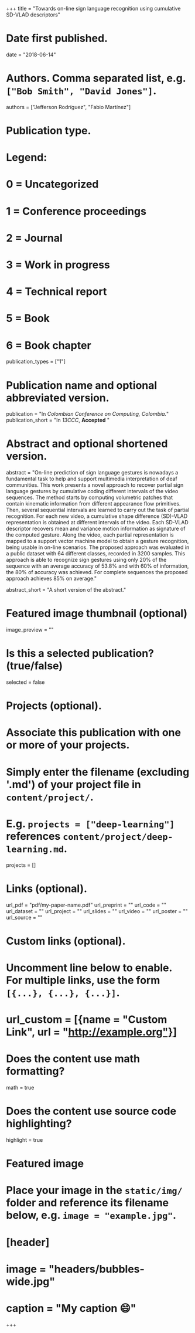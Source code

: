 +++
title = "Towards on-line sign language recognition using cumulative SD-VLAD descriptors"

# Date first published.
date = "2018-06-14"

# Authors. Comma separated list, e.g. `["Bob Smith", "David Jones"]`.
authors = ["Jefferson Rodríguez", "Fabio Martínez"]

# Publication type.
# Legend:
# 0 = Uncategorized
# 1 = Conference proceedings
# 2 = Journal
# 3 = Work in progress
# 4 = Technical report
# 5 = Book
# 6 = Book chapter
publication_types = ["1"]

# Publication name and optional abbreviated version.
publication = "In *Colombian Conference on Computing, Colombia.*"
publication_short = "In *13CCC*, **Accepted** "

# Abstract and optional shortened version.
abstract = "On-line prediction of sign language gestures is nowadays a fundamental task to help and support
multimedia interpretation of deaf communities. This work presents a novel approach to recover partial sign
language gestures by cumulative coding different intervals of the video sequences. The method starts by
computing volumetric patches that contain kinematic information from different appearance flow
primitives. Then, several sequential intervals are learned to carry out the task of partial recognition. For
each new video, a cumulative shape difference (SD)-VLAD representation is obtained at different intervals
of the video. Each SD-VLAD descriptor recovers mean and variance motion information as signature of
the computed gesture. Along the video, each partial representation is mapped to a support vector machine
model to obtain a gesture recognition, being usable in on-line scenarios. The proposed approach was
evaluated in a public dataset with 64 different classes, recorded in 3200 samples. This approach is able to
recognize sign gestures using only 20% of the sequence with an average accuracy of 53.8% and with 60%
of information, the 80% of accuracy was achieved. For complete sequences the proposed approach
achieves 85% on average."

abstract_short = "A short version of the abstract."

# Featured image thumbnail (optional)
image_preview = ""

# Is this a selected publication? (true/false)
selected = false

# Projects (optional).
#   Associate this publication with one or more of your projects.
#   Simply enter the filename (excluding '.md') of your project file in `content/project/`.
#   E.g. `projects = ["deep-learning"]` references `content/project/deep-learning.md`.
projects = []

# Links (optional).
url_pdf = "pdf/my-paper-name.pdf"
url_preprint = ""
url_code = ""
url_dataset = ""
url_project = ""
url_slides = ""
url_video = ""
url_poster = ""
url_source = ""

# Custom links (optional).
#   Uncomment line below to enable. For multiple links, use the form `[{...}, {...}, {...}]`.
# url_custom = [{name = "Custom Link", url = "http://example.org"}]

# Does the content use math formatting?
math = true

# Does the content use source code highlighting?
highlight = true

# Featured image
# Place your image in the `static/img/` folder and reference its filename below, e.g. `image = "example.jpg"`.
# [header]
# image = "headers/bubbles-wide.jpg"
# caption = "My caption 😄"

+++
